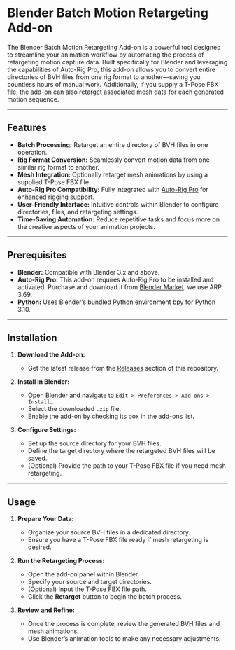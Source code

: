 # Blender Batch Motion Retargeting Add-on

The Blender Batch Motion Retargeting Add-on is a powerful tool designed to streamline your animation workflow by automating the process of retargeting motion capture data. Built specifically for Blender and leveraging the capabilities of Auto-Rig Pro, this add-on allows you to convert entire directories of BVH files from one rig format to another—saving you countless hours of manual work. Additionally, if you supply a T-Pose FBX file, the add-on can also retarget associated mesh data for each generated motion sequence.

---

## Features

- **Batch Processing:** Retarget an entire directory of BVH files in one operation.
- **Rig Format Conversion:** Seamlessly convert motion data from one similar rig format to another.
- **Mesh Integration:** Optionally retarget mesh animations by using a supplied T-Pose FBX file.
- **Auto-Rig Pro Compatibility:** Fully integrated with [Auto-Rig Pro](https://blendermarket.com/products/auto-rig-pro) for enhanced rigging support.
- **User-Friendly Interface:** Intuitive controls within Blender to configure directories, files, and retargeting settings.
- **Time-Saving Automation:** Reduce repetitive tasks and focus more on the creative aspects of your animation projects.

---

## Prerequisites

- **Blender:** Compatible with Blender 3.x and above.
- **Auto-Rig Pro:** This add-on requires Auto-Rig Pro to be installed and activated. Purchase and download it from [Blender Market](https://blendermarket.com/products/auto-rig-pro). we use ARP 3.69.
- **Python:** Uses Blender’s bundled Python environment bpy for Python 3.10.

---

## Installation

1. **Download the Add-on:**
   - Get the latest release from the [Releases](#) section of this repository.

2. **Install in Blender:**
   - Open Blender and navigate to `Edit > Preferences > Add-ons > Install…`
   - Select the downloaded `.zip` file.
   - Enable the add-on by checking its box in the add-ons list.

3. **Configure Settings:**
   - Set up the source directory for your BVH files.
   - Define the target directory where the retargeted BVH files will be saved.
   - (Optional) Provide the path to your T-Pose FBX file if you need mesh retargeting.

---

## Usage

1. **Prepare Your Data:**
   - Organize your source BVH files in a dedicated directory.
   - Ensure you have a T-Pose FBX file ready if mesh retargeting is desired.

2. **Run the Retargeting Process:**
   - Open the add-on panel within Blender.
   - Specify your source and target directories.
   - (Optional) Input the T-Pose FBX file path.
   - Click the **Retarget** button to begin the batch process.

3. **Review and Refine:**
   - Once the process is complete, review the generated BVH files and mesh animations.
   - Use Blender’s animation tools to make any necessary adjustments.


